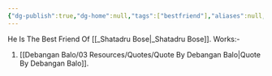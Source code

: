 ```yaml
---
{"dg-publish":true,"dg-home":null,"tags":["bestfriend"],"aliases":null,"name":"Debangan Balo","phone-number":"9875673316","email":"debangan@gmail.com","whatsapp-number":"https://wa.me/9875673316","permalink":"/debangan-balo/debangan-balo/","dgPassFrontmatter":true}
---
```


He Is The Best Friend Of [[_Shatadru Bose\|_Shatadru Bose]].
Works:-
1. [[Debangan Balo/03 Resources/Quotes/Quote By Debangan Balo\|Quote By Debangan Balo]].
